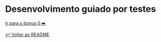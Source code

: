 # Desenvolvimento guiado por testes

[Ir para o bonus 0 :arrow_right:](bonus00.md)

[:leftwards_arrow_with_hook: Voltar ao README ](README.md)
